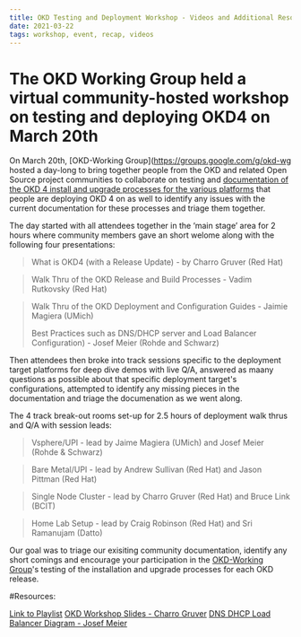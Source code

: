```yaml
---
title: OKD Testing and Deployment Workshop - Videos and Additional Resources
date: 2021-03-22
tags: workshop, event, recap, videos
---
```


# The OKD Working Group held a virtual community-hosted workshop on testing and deploying OKD4 on March 20th

On March 20th, [OKD-Working Group](https://groups.google.com/g/okd-wg hosted a day-long to bring together people from the OKD and related Open Source project communities to collaborate on testing and [documentation of the OKD 4 install and upgrade processes for the various platforms](https://github.com/elmiko/okd-deployment-configuration-guides) that people are deploying OKD 4 on as well to identify any issues with the current documentation for these processes and triage them together.

The day started with all attendees together in the ‘main stage’ area for 2 hours where community members gave an short welome along with the following four presentations:

> What is OKD4 (with a Release Update) - by Charro Gruver (Red Hat)

> Walk Thru of the OKD Release and Build Processes - Vadim Rutkovsky (Red Hat)

> Walk Thru of the OKD Deployment and Configuration Guides - Jaimie Magiera (UMich)
> 
> Best Practices such as DNS/DHCP server and Load Balancer Configuration) - Josef Meier (Rohde and Schwarz) 

Then attendees then broke into track sessions specific to the deployment target platforms for deep dive demos with live Q/A, answered as maany questions as possible about that specific deployment target's configurations, attempted to identify any missing pieces in the documentation and triage the documenation as we went along.  

The 4 track break-out rooms set-up for 2.5 hours of deployment walk thrus and Q/A with session leads:

> Vsphere/UPI - lead by Jaime Magiera (UMich) and Josef Meier (Rohde & Schwarz)

> Bare Metal/UPI - lead by Andrew Sullivan (Red Hat) and Jason Pittman (Red Hat)

> Single Node Cluster - lead by Charro Gruver (Red Hat) and Bruce Link (BCIT)

> Home Lab Setup - lead by Craig Robinson (Red Hat) and Sri Ramanujam (Datto)

Our goal was to triage our exisiting community documentation, identify any short comings and encourage your participation in the [OKD-Working Group](https://groups.google.com/g/okd-wg)'s testing of the installation and upgrade processes for each OKD release. 

#Resources:

[Link to Playlist](https://www.youtube.com/playlist?list=PLaR6Rq6Z4Iqfe0yvNnyYZnYR3Z3Emb_Zm)
[OKD Workshop Slides - Charro Gruver](https://github.com/openshift-cs/okd.io/blob/master/source/blog/slides/OKD-Workshop.pdf)
[DNS DHCP Load Balancer Diagram - Josef Meier](https://github.com/openshift-cs/okd.io/blob/master/source/blog/slides/workshop-okd-2021-03-20-josef-meier-dns-diagram.pdf)

